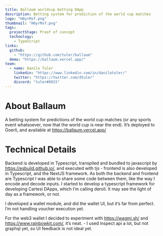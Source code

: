 ```yaml
---
title: Ballaum worldcup betting DApp
description: Betting system for prediction of the world cup matches
logo: "H0yrMxf.png"
thumbnail: "H0yrMxf.png"
tags:
  projectStage: Proof of concept
  technology:
    - TypeScript
links:
  github:
    - "https://github.com/tuler/ballaum"
  demo: "https://ballaum.vercel.app/"
team:
  - name: Danilo Tuler
    linkedin: "https://www.linkedin.com/in/danilotuler/"
    twitter: "https://twitter.com/dtuler"
    discord: "tuler#8915"
---
```


# About Ballaum

A betting system for predictions of the world cup matches (or any sports event whatsoever, now that the world cup is near the end). It’s deployed to Goerli, and available at https://ballaum.vercel.app/

# Technical Details

Backend is developed in Typescript, transpiled and bundled to javascript by https://esbuild.github.io/, and executed with tjs - frontend is also developed in Typescript, and the NextJS framework.
As both the backend and frontend are Typescript I was able to share some code between them, like the way I encode and decode inputs.
I started to develop a typescript framework for developing Cartesi DApps, which I’m calling deroll. It may see the light of day as a framework, or not.

I developed a wallet module, and did the wallet UI, but it’s far from perfect. I’m not handling voucher execution yet.

For the web3 wallet I decided to experiment with https://wagmi.sh/ and https://www.rainbowkit.com/, it’s neat. - I used inspect api a lot, but not graphql yet, so UI feedback is not ideal yet.
